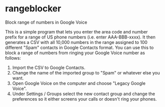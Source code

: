# rangeblocker
Block range of numbers in Google Voice

This is a simple program that lets you enter the area code and number prefix for a range of US phone numbers (i.e. enter AAA-BBB-xxxx). It then generates a CSV with all 10,000 numbers in the range assigned to 100 different "Spam" contacts in Google Contacts format. You can use this to block a range of numbers from ringing your Google Voice number as follows:

1. Import the CSV to Google Contacts.
2. Change the name of the imported group to "Spam" or whatever else you want.
3. Open Google Voice on the computer and choose "Legacy Google Voice".
4. Under Settings / Groups select the new contact group and change the preferences so it either screens your calls or doesn't ring your phones.
